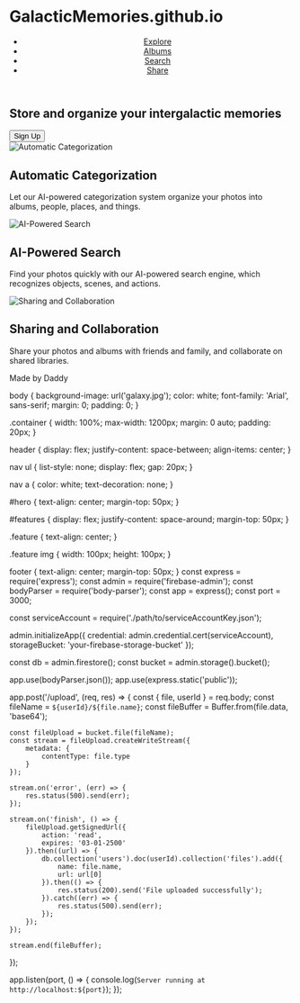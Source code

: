 # GalacticMemories.github.io
<!DOCTYPE html>
<html lang="en">
<head>
    <meta charset="UTF-8">
    <meta name="viewport" content="width=device-width, initial-scale=1.0">
    <title>Digital HunterZ</title>
    <link rel="stylesheet" href="styles.css">
</head>
<body>
    <div class="container">
        <header>
            <nav>
                <ul>
                    <li><a href="#explore">Explore</a></li>
                    <li><a href="#albums">Albums</a></li>
                    <li><a href="#search">Search</a></li>
                    <li><a href="#share">Share</a></li>
                </ul>
            </nav>
        </header>
        <main>
            <section id="hero">
                <h1>Store and organize your intergalactic memories</h1>
                <button id="signUpBtn">Sign Up</button>
            </section>
            <section id="features">
                <div class="feature">
                    <img src="spaceship.jpg" alt="Automatic Categorization">
                    <h2>Automatic Categorization</h2>
                    <p>Let our AI-powered categorization system organize your photos into albums, people, places, and things.</p>
                </div>
                <div class="feature">
                    <img src="astronaut.jpg" alt="AI-Powered Search">
                    <h2>AI-Powered Search</h2>
                    <p>Find your photos quickly with our AI-powered search engine, which recognizes objects, scenes, and actions.</p>
                </div>
                <div class="feature">
                    <img src="spaceships.jpg" alt="Sharing and Collaboration">
                    <h2>Sharing and Collaboration</h2>
                    <p>Share your photos and albums with friends and family, and collaborate on shared libraries.</p>
                </div>
            </section>
        </main>
        <footer>
            <p>Made by Daddy</p>
        </footer>
    </div>
    <script src="scripts.js"></script>
</body>
</html>
body {
    background-image: url('galaxy.jpg');
    color: white;
    font-family: 'Arial', sans-serif;
    margin: 0;
    padding: 0;
}

.container {
    width: 100%;
    max-width: 1200px;
    margin: 0 auto;
    padding: 20px;
}

header {
    display: flex;
    justify-content: space-between;
    align-items: center;
}

nav ul {
    list-style: none;
    display: flex;
    gap: 20px;
}

nav a {
    color: white;
    text-decoration: none;
}

#hero {
    text-align: center;
    margin-top: 50px;
}

#features {
    display: flex;
    justify-content: space-around;
    margin-top: 50px;
}

.feature {
    text-align: center;
}

.feature img {
    width: 100px;
    height: 100px;
}

footer {
    text-align: center;
    margin-top: 50px;
}
const express = require('express');
const admin = require('firebase-admin');
const bodyParser = require('body-parser');
const app = express();
const port = 3000;

const serviceAccount = require('./path/to/serviceAccountKey.json');

admin.initializeApp({
    credential: admin.credential.cert(serviceAccount),
    storageBucket: 'your-firebase-storage-bucket'
});

const db = admin.firestore();
const bucket = admin.storage().bucket();

app.use(bodyParser.json());
app.use(express.static('public'));

app.post('/upload', (req, res) => {
    const { file, userId } = req.body;
    const fileName = `${userId}/${file.name}`;
    const fileBuffer = Buffer.from(file.data, 'base64');

    const fileUpload = bucket.file(fileName);
    const stream = fileUpload.createWriteStream({
        metadata: {
            contentType: file.type
        }
    });

    stream.on('error', (err) => {
        res.status(500).send(err);
    });

    stream.on('finish', () => {
        fileUpload.getSignedUrl({
            action: 'read',
            expires: '03-01-2500'
        }).then((url) => {
            db.collection('users').doc(userId).collection('files').add({
                name: file.name,
                url: url[0]
            }).then(() => {
                res.status(200).send('File uploaded successfully');
            }).catch((err) => {
                res.status(500).send(err);
            });
        });
    });

    stream.end(fileBuffer);
});

app.listen(port, () => {
    console.log(`Server running at http://localhost:${port}`);
});
